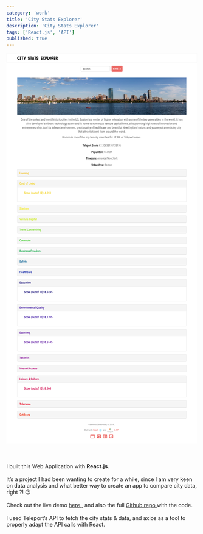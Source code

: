 ```yaml
---
category: 'work'
title: 'City Stats Explorer'
description: 'City Stats Explorer'
tags: ['React.js', 'API']
published: true
---
```


![City Stats Explorer](./citystats-content.png)

<br><br/>
I built this Web Application with **React.js**.
<br><br/>
It’s a project I had been wanting to create for a while, since I am very keen on data analysis and what better way to create an app to compare city data, right ?! 😉
<br><br/>
Check out the live demo <a href="http://citystats.netlify.com/" target="_blank"> here </a>, and also the full <a href="https://github.com/vale-c/CityStatsExplorer" target="_blank"> Github repo </a> with the code.
<br><br/>
I used Teleport’s API to fetch the city stats & data, and axios as a tool to properly adapt the API calls with React.
